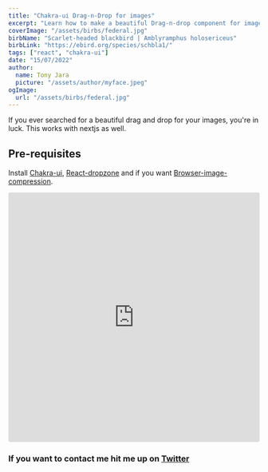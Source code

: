 ```yaml
---
title: "Chakra-ui Drag-n-Drop for images"
excerpt: "Learn how to make a beautiful Drag-n-drop component for image upload."
coverImage: "/assets/birbs/federal.jpg"
birbName: "Scarlet-headed blackbird | Amblyramphus holosericeus"
birbLink: "https://ebird.org/species/schbla1/"
tags: ["react", "chakra-ui"]
date: "15/07/2022"
author:
  name: Tony Jara
  picture: "/assets/author/myface.jpeg"
ogImage:
  url: "/assets/birbs/federal.jpg"
---
```


If you ever searched for a beautiful drag and drop for your images, you're in luck. This works with nextjs as well.

## Pre-requisites

Install [Chakra-ui](https://chakra-ui.com/getting-started), [React-dropzone](https://react-dropzone.js.org/) and if you want [Browser-image-compression](https://github.com/Donaldcwl/browser-image-compression).

<iframe
  src="https://codesandbox.io/embed/nameless-breeze-cf20g8?fontsize=14&hidenavigation=1&theme=dark"
  style="width:100%; height:500px; border:0; border-radius: 4px; overflow:hidden;"
  title="nameless-breeze-cf20g8"
  allow="accelerometer; ambient-light-sensor; camera; encrypted-media; geolocation; gyroscope; hid; microphone; midi; payment; usb; vr; xr-spatial-tracking"
  sandbox="allow-forms allow-modals allow-popups allow-presentation allow-same-origin allow-scripts"
></iframe>

### If you want to contact me hit me up on <a href="https://twitter.com/nytoraja" target="_blank">Twitter</a>

